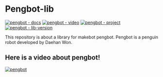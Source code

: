 # Pengbot-lib
[![pengbot - docs](https://img.shields.io/badge/pengbot-docs-blue)](https://docs.makebot.kro.kr/pengbot)
[![pengbot - video](https://img.shields.io/badge/pengbot-video-brightgreen)](https://youtu.be/yMsoQBgu4A4)
[![pengbot - project](https://img.shields.io/badge/pengbot-project-green)](http://pengbot.makebot.kro.kr)
[![pengbot - lib-version](https://img.shields.io/badge/version-1.0.0-lightgrey)]()

This repository is about a library for makebot pengbot.
Pengbot is a penguin robot developed by Daehan Won.

## Here is a video about pengbot!
[![pengbot](https://img.youtube.com/vi/yMsoQBgu4A4/0.jpg)](https://www.youtube.com/embed/yMsoQBgu4A4)
